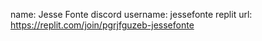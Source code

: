 name: Jesse Fonte 
discord username: jessefonte
replit url: https://replit.com/join/pgrjfguzeb-jessefonte